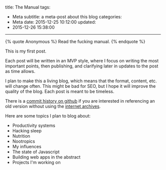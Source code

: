 title: The Manual
tags:
  - Meta
subtitle: a meta-post about this blog
categories:
  - Meta
date: 2015-12-25 10:12:00
updated:
- 2015-12-26 15:38:00
---

{% quote Anonymous %}
Read the fucking manual.
{% endquote %}

This is my first post.

Each post will be written in an MVP style, where I focus on writing the most important points, then publishing, and clarifying later in updates to the post as time allows.

I plan to make this a living blog, which means that the format, content, etc. will change often. This might be bad for SEO, but I hope it will improve the quality of the blog. Each post is meant to be timeless.

There is a [commit history on github](https://github.com/jjman505/jjman505.github.io) if you are interested in referencing an old version without using the [internet archives](https://web.archive.org/web/*/jjman505.github.io).

Here are some topics I plan to blog about:
- Productivity systems
- Hacking sleep
- Nutrition
- Nootropics
- My influences
- The state of Javascript
- Building web apps in the abstract
- Projects I'm working on
